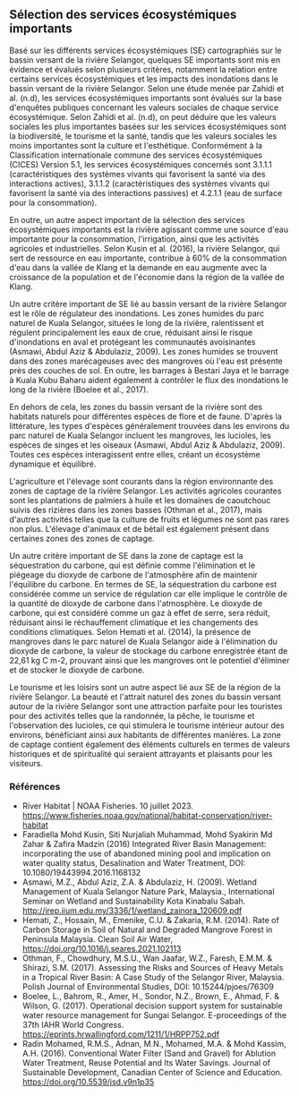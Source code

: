 ## Sélection des services écosystémiques importants

Basé sur les différents services écosystémiques (SE) cartographiés sur le bassin versant de la rivière Selangor, quelques SE importants sont mis en évidence et évalués selon plusieurs critères, notamment la relation entre certains services écosystémiques et les impacts des inondations dans le bassin versant de la rivière Selangor. Selon une étude menée par Zahidi et al. (n.d), les services écosystémiques importants sont évalués sur la base d'enquêtes publiques concernant les valeurs sociales de chaque service écosystémique. Selon Zahidi et al. (n.d), on peut déduire que les valeurs sociales les plus importantes basées sur les services écosystémiques sont la biodiversité, le tourisme et la santé, tandis que les valeurs sociales les moins importantes sont la culture et l'esthétique. Conformément à la Classification internationale commune des services écosystémiques (CICES) Version 5.1, les services écosystémiques concernés sont 3.1.1.1 (caractéristiques des systèmes vivants qui favorisent la santé via des interactions actives), 3.1.1.2 (caractéristiques des systèmes vivants qui favorisent la santé via des interactions passives) et 4.2.1.1 (eau de surface pour la consommation).

En outre, un autre aspect important de la sélection des services écosystémiques importants est la rivière agissant comme une source d'eau importante pour la consommation, l'irrigation, ainsi que les activités agricoles et industrielles. Selon Kusin et al. (2016), la rivière Selangor, qui sert de ressource en eau importante, contribue à 60% de la consommation d'eau dans la vallée de Klang et la demande en eau augmente avec la croissance de la population et de l'économie dans la région de la vallée de Klang.

Un autre critère important de SE lié au bassin versant de la rivière Selangor est le rôle de régulateur des inondations. Les zones humides du parc naturel de Kuala Selangor, situées le long de la rivière, ralentissent et régulent principalement les eaux de crue, réduisant ainsi le risque d'inondations en aval et protégeant les communautés avoisinantes (Asmawi, Abdul Aziz & Abdulaziz, 2009). Les zones humides se trouvent dans des zones marécageuses avec des mangroves où l'eau est présente près des couches de sol. En outre, les barrages à Bestari Jaya et le barrage à Kuala Kubu Baharu aident également à contrôler le flux des inondations le long de la rivière (Boelee et al., 2017).

En dehors de cela, les zones du bassin versant de la rivière sont des habitats naturels pour différentes espèces de flore et de faune. D'après la littérature, les types d'espèces généralement trouvées dans les environs du parc naturel de Kuala Selangor incluent les mangroves, les lucioles, les espèces de singes et les oiseaux (Asmawi, Abdul Aziz & Abdulaziz, 2009). Toutes ces espèces interagissent entre elles, créant un écosystème dynamique et équilibré.

L'agriculture et l'élevage sont courants dans la région environnante des zones de captage de la rivière Selangor. Les activités agricoles courantes sont les plantations de palmiers à huile et les domaines de caoutchouc suivis des rizières dans les zones basses (Othman et al., 2017), mais d'autres activités telles que la culture de fruits et légumes ne sont pas rares non plus. L'élevage d'animaux et de bétail est également présent dans certaines zones des zones de captage.

Un autre critère important de SE dans la zone de captage est la séquestration du carbone, qui est définie comme l'élimination et le piégeage du dioxyde de carbone de l'atmosphère afin de maintenir l'équilibre du carbone. En termes de SE, la séquestration du carbone est considérée comme un service de régulation car elle implique le contrôle de la quantité de dioxyde de carbone dans l'atmosphère. Le dioxyde de carbone, qui est considéré comme un gaz à effet de serre, sera réduit, réduisant ainsi le réchauffement climatique et les changements des conditions climatiques. Selon Hemati et al. (2014), la présence de mangroves dans le parc naturel de Kuala Selangor aide à l'élimination du dioxyde de carbone, la valeur de stockage du carbone enregistrée étant de 22,61 kg C m-2, prouvant ainsi que les mangroves ont le potentiel d'éliminer et de stocker le dioxyde de carbone.

Le tourisme et les loisirs sont un autre aspect lié aux SE de la région de la rivière Selangor. La beauté et l'attrait naturel des zones du bassin versant autour de la rivière Selangor sont une attraction parfaite pour les touristes pour des activités telles que la randonnée, la pêche, le tourisme et l'observation des lucioles, ce qui stimulera le tourisme intérieur autour des environs, bénéficiant ainsi aux habitants de différentes manières. La zone de captage contient également des éléments culturels en termes de valeurs historiques et de spiritualité qui seraient attrayants et plaisants pour les visiteurs.

### Références

- River Habitat | NOAA Fisheries. 10 juillet 2023. https://www.fisheries.noaa.gov/national/habitat-conservation/river-habitat
- Faradiella Mohd Kusin, Siti Nurjaliah Muhammad, Mohd Syakirin Md Zahar & Zafira Madzin (2016) Integrated River Basin Management: incorporating the use of abandoned mining pool and implication on water quality status, Desalination and Water Treatment, DOI: 10.1080/19443994.2016.1168132
- Asmawi, M.Z., Abdul Aziz, Z.A. & Abdulaziz, H. (2009). Wetland Management of Kuala Selangor Nature Park, Malaysia., International Seminar on Wetland and Sustainability Kota Kinabalu Sabah. http://irep.iium.edu.my/3336/1/wetland_zainora_120609.pdf
- Hemati, Z., Hossain, M., Emenike, C.U. & Zakaria, R.M. (2014). Rate of Carbon Storage in Soil of Natural and Degraded Mangrove Forest in Peninsula Malaysia. Clean Soil Air Water, https://doi.org/10.1016/j.seares.2021.102113
- Othman, F., Chowdhury, M.S.U., Wan Jaafar, W.Z., Faresh, E.M.M. & Shirazi, S.M. (2017). Assessing the Risks and Sources of Heavy Metals in a Tropical River Basin: A Case Study of the Selangor River, Malaysia. Polish Journal of Environmental Studies, DOI: 10.15244/pjoes/76309
- Boelee, L., Bahrom, R., Amer, H., Sondor, N.Z., Brown, E., Ahmad, F. & Wilson, G. (2017). Operational decision support system for sustainable water resource management for Sungai Selangor. E-proceedings of the 37th IAHR World Congress. https://eprints.hrwallingford.com/1211/1/HRPP752.pdf
- Radin Mohamed, R.M.S., Adnan, M.N., Mohamed, M.A. & Mohd Kassim, A.H. (2016). Conventional Water Filter (Sand and Gravel) for Ablution Water Treatment, Reuse Potential and Its Water Savings. Journal of Sustainable Development, Canadian Center of Science and Education. https://doi.org/10.5539/jsd.v9n1p35
